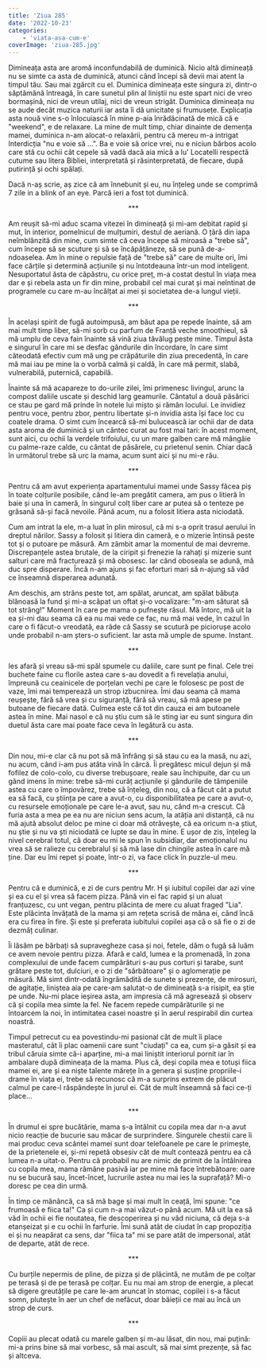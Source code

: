 ```yaml
---
title: 'Ziua 285'
date: '2022-10-23'
categories:
    - 'viata-asa-cum-e'
coverImage: 'ziua-285.jpg'
---
```


Dimineața asta are aromă inconfundabilă de duminică. Nicio altă dimineață nu se simte ca asta de duminică, atunci când începi să devii mai atent la timpul tău. Sau mai zgârcit cu el. Duminica dimineața este singura zi, dintr-o săptămână întreagă, în care sunetul plin al liniștii nu este spart nici de vreo bormașină, nici de vreun utilaj, nici de vreun strigăt. Duminica dimineața nu se aude decât muzica naturii iar asta îi dă unicitate și frumusețe. Explicația asta nouă vine s-o înlocuiască în mine p-aia înrădăcinată de mică că e "weekend", e de relaxare. La mine de mult timp, chiar dinainte de demența mamei, duminica n-am alocat-o relaxării, pentru că mereu m-a intrigat Interdicția "nu e voie să ...". Ba e voie să orice vrei, nu e niciun bărbos acolo care stă cu ochii cât cepele să vadă dacă aia mică a lu' Locatelli respectă cutume sau litera Bibliei, interpretată și răsinterpretată, de fiecare, după putirință și ochi spălați.

Dacă n-aș scrie, aș zice că am înnebunit și eu, nu înțeleg unde se comprimă 7 zile in a blink of an eye. Parcă ieri a fost tot duminică.

<p style="text-align: center;">***</p>

Am reușit să-mi aduc scama vitezei în dimineață și mi-am debitat rapid și mut, în interior, pomelnicul de mulțumiri, destul de aeriană. O țâră din iapa neîmblânzită din mine, cum simte că ceva începe să miroasă a "trebe să", cum începe să se scuture și să se încăpățâneze, să se pună de-a-ndoaselea. Am în mine o repulsie față de "trebe să" care de multe ori, îmi face cărțile și determină acțiunile și nu întotdeauna într-un mod inteligent. Nesuportatul ăsta de căpăstru, cu orice preț, m-a costat destul în viața mea dar e și rebela asta un fir din mine, probabil cel mai curat și mai neîntinat de programele cu care m-au încălțat ai mei și societatea de-a lungul vieții.

<p style="text-align: center;">***</p>

În același spirit de fugă autoimpusă, am băut apa pe repede înainte, să am mai mult timp liber, să-mi sorb cu parfum de Franță veche smoothieul, să mă umplu de ceva fain înainte să vină ziua tăvălug peste mine. Timpul ăsta e singurul în care mi se desfac gândurile din încordare, în care simt câteodată efectiv cum mă ung pe crăpăturile din ziua precedentă, în care mă mai iau pe mine la o vorbă calmă și caldă, în care mă permit, slabă, vulnerabilă, puternică, capabilă.

Înainte să mă acapareze to do-urile zilei, îmi primenesc livingul, arunc la compost daliile uscate și deschid larg geamurile. Cântatul a două păsărici ce stau pe gard mă prinde în notele lui mișto și rămân locului. Le invidiez pentru voce, pentru zbor, pentru libertate și-n invidia asta își face loc cu coatele drama. O simt cum încearcă să-mi bulucească iar ochii dar de data asta aroma de duminică și un cântec curat au fost mai tari: în acest moment, sunt aici, cu ochii la verdele trifoiului, cu un mare galben care mă mângâie cu palme-raze calde, cu cântat de păsărele, cu prietenul senin. Chiar dacă în următorul trebe să urc la mama, acum sunt aici și nu mi-e rău.

<p style="text-align: center;">***</p>

Pentru că am avut experiența apartamentului mamei unde Sassy făcea piș în toate colțurile posibile, când le-am pregătit camera, am pus o litieră în baie și una în cameră, în singurul colț liber care ar putea să o tenteze pe grăsană să-și facă nevoile. Până acum, nu a folosit litiera asta niciodată.

Cum am intrat la ele, m-a luat în plin mirosul, că mi s-a oprit trasul aerului în dreptul nărilor. Sassy a folosit și litiera din cameră, e o mizerie întinsă peste tot și o putoare pe măsură. Am zâmbit amar la momentul de mai devreme. Discrepanțele astea brutale, de la ciripit și frenezie la rahați și mizerie sunt salturi care mă fracturează și mă obosesc. Iar când oboseala se adună, mă duc spre disperare. Încă n-am ajuns și fac eforturi mari să n-ajung să văd ce înseamnă disperarea adunată.

Am deschis, am strâns peste tot, am spălat, aruncat, am spălat băbuța blănoasă la fund și mi-a scăpat un oftat și-o vocalizare: "m-am săturat să tot strâng!" Moment în care pe mama o pufnește râsul. Mă întorc, mă uit la ea și-mi dau seama că ea nu mai vede ce fac, nu mă mai vede, în cazul în care o fi făcut-o vreodată, ea râde că Sassy se scutură pe piciorușe acolo unde probabil n-am șters-o suficient. Iar asta mă umple de spume. Instant.

<p style="text-align: center;">***</p>

Ies afară și vreau să-mi spăl spumele cu daliile, care sunt pe final. Cele trei buchete faine cu florile astea care s-au dovedit a fi revelația anului, împreună cu ceainicele de porțelan vechi pe care le folosesc pe post de vaze, îmi mai temperează un strop izbucnirea. Îmi dau seama că mama reușește, fără să vrea și cu siguranță, fără să vreau, să mă apese pe butoane de fiecare dată. Culmea este că tot din cauza ei am butoanele astea în mine. Mai nasol e că nu știu cum să le sting iar eu sunt singura din duetul ăsta care mai poate face ceva în legătură cu asta.

<p style="text-align: center;">***</p>

Din nou, mi-e clar că nu pot să mă înfrâng și să stau cu ea la masă, nu azi, nu acum, când i-am pus atâta vină în cârcă. Îi pregătesc micul dejun și mă fofilez de colo-colo, cu diverse trebușoare, reale sau închipuite, dar cu un gând imens în mine: trebe să-mi curăț acțiunile și gândurile de tâmpeniile astea cu care o împovărez, trebe să înțeleg, din nou, că a făcut cât a putut ea să facă, cu știința pe care a avut-o, cu disponibilitatea pe care a avut-o, cu resursele emoționale pe care le-a avut, sau nu, când m-a crescut. Că furia asta a mea pe ea nu are niciun sens acum, la atâția ani distanță, că nu mă ajută absolut deloc pe mine ci doar mă otrăvește, că ea oricum n-a știut, nu știe și nu va ști niciodată ce lupte se dau în mine. E ușor de zis, înțeleg la nivel cerebral totul, că doar eu mi le spun în subsidiar, dar emoționalul nu vrea să se ralieze cu cerebralul și să mă lase din chingile astea în care mă ține. Dar eu îmi repet și poate, într-o zi, va face click în puzzle-ul meu.

<p style="text-align: center;">***</p>

Pentru că e duminică, e zi de curs pentru Mr. H și iubitul copilei dar azi vine și ea cu el și vrea să facem pizza. Până vin ei fac rapid și un aluat franțuzesc, cu unt vegan, pentru plăcinta de mere cu aluat fraged "Lia". Este plăcinta învățată de la mama și am rețeta scrisă de mâna ei, când încă era cu firea în fire. Și este și preferata iubitului copilei așa că o să fie o zi de dezmăț culinar.

Îi lăsăm pe bărbați să supravegheze casa și noi, fetele, dăm o fugă să luăm ce avem nevoie pentru pizza. Afară e cald, lumea e la promenadă, în zona complexului de unde facem cumpărături s-au pus corturi și tarabe, sunt grătare peste tot, dulciuri, e o zi de "sărbătoare" și o aglomerație pe măsură. Mă simt dintr-odată îngrămădită de sunete și prezențe, de mirosuri, de agitație, liniștea aia pe care-am salutat-o de dimineață s-a risipit, ea știe pe unde. Nu-mi place ieșirea asta, am impresia că mă agresează și observ că și copila mea simte la fel. Ne facem repede cumpărăturile și ne întoarcem la noi, în intimitatea casei noastre și în aerul respirabil din curtea noastră.

Timpul petrecut cu ea povestindu-mi pasional cât de mult îi place masteratul, cât îi plac oamenii care sunt "ciudați" ca ea, cum și-a găsit și ea tribul căruia simte că-i aparține, mi-a mai liniștit interiorul pornit iar în ambalare după dimineața de la mama. Plus că, deși copila mea e totuși fiica mamei ei, are și ea niște talente mărețe în a genera și susține propriile-i drame în viața ei, trebe să recunosc că m-a surprins extrem de plăcut calmul pe care-l răspândește în jurul ei. Cât de mult înseamnă să faci ce-ți place…

<p style="text-align: center;">***</p>

În drumul ei spre bucătărie, mama s-a întâlnit cu copila mea dar n-a avut nicio reacție de bucurie sau măcar de surprindere. Singurele chestii care îi mai produc ceva scântei mamei sunt doar telefoanele pe care le primește, de la prietenele ei, și-mi repetă obsesiv cât de mult contează pentru ea că lumea n-a uitat-o. Pentru că probabil nu are nimic de primit de la întâlnirea cu copila mea, mama rămâne pasivă iar pe mine mă face întrebătoare: oare nu se bucură sau, încet-încet, lucrurile astea nu mai ies la suprafață? Mi-o doresc pe cea din urmă.

În timp ce mănâncă, ca să mă bage și mai mult în ceață, îmi spune: "ce frumoasă e fiica ta!" Ca și cum n-a mai văzut-o până acum. Mă uit la ea să văd în ochii ei fie noutatea, fie descoperirea și nu văd niciuna, că deja s-a etanșeizat și e cu ochii în farfurie. Îmi sună atât de ciudat în cap propoziția ei și nu neapărat ca sens, dar "fiica ta" mi se pare atât de impersonal, atât de departe, atât de rece.

<p style="text-align: center;">***</p>

Cu burțile nepermis de pline, de pizza și de plăcintă, ne mutăm de pe colțar pe terasă și de pe terasă pe colțar. Eu nu mai am strop de energie, a plecat să digere greutățile pe care le-am aruncat în stomac, copilei i s-a făcut somn, plutește în aer un chef de nefăcut, doar băieții ce mai au încă un strop de curs.

<p style="text-align: center;">***</p>

Copiii au plecat odată cu marele galben și m-au lăsat, din nou, mai puțină: mi-a prins bine să mai vorbesc, să mai ascult, să mai simt prezențe, să fac și altceva.
